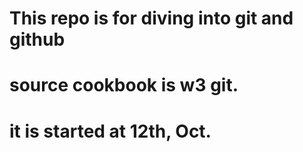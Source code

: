 # This repo is for diving into git and github
# source cookbook is w3 git.
# it is started at 12th, Oct.